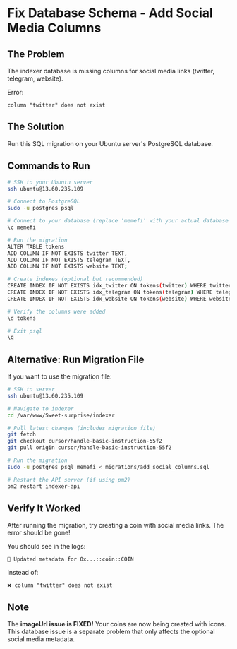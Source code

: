 # Fix Database Schema - Add Social Media Columns

## The Problem

The indexer database is missing columns for social media links (twitter, telegram, website).

Error:
```
column "twitter" does not exist
```

## The Solution

Run this SQL migration on your Ubuntu server's PostgreSQL database.

## Commands to Run

```bash
# SSH to your Ubuntu server
ssh ubuntu@13.60.235.109

# Connect to PostgreSQL
sudo -u postgres psql

# Connect to your database (replace 'memefi' with your actual database name)
\c memefi

# Run the migration
ALTER TABLE tokens 
ADD COLUMN IF NOT EXISTS twitter TEXT,
ADD COLUMN IF NOT EXISTS telegram TEXT,
ADD COLUMN IF NOT EXISTS website TEXT;

# Create indexes (optional but recommended)
CREATE INDEX IF NOT EXISTS idx_twitter ON tokens(twitter) WHERE twitter IS NOT NULL;
CREATE INDEX IF NOT EXISTS idx_telegram ON tokens(telegram) WHERE telegram IS NOT NULL;
CREATE INDEX IF NOT EXISTS idx_website ON tokens(website) WHERE website IS NOT NULL;

# Verify the columns were added
\d tokens

# Exit psql
\q
```

## Alternative: Run Migration File

If you want to use the migration file:

```bash
# SSH to server
ssh ubuntu@13.60.235.109

# Navigate to indexer
cd /var/www/Sweet-surprise/indexer

# Pull latest changes (includes migration file)
git fetch
git checkout cursor/handle-basic-instruction-55f2
git pull origin cursor/handle-basic-instruction-55f2

# Run the migration
sudo -u postgres psql memefi < migrations/add_social_columns.sql

# Restart the API server (if using pm2)
pm2 restart indexer-api
```

## Verify It Worked

After running the migration, try creating a coin with social media links. The error should be gone!

You should see in the logs:
```
📝 Updated metadata for 0x...::coin::COIN
```

Instead of:
```
❌ column "twitter" does not exist
```

## Note

The **imageUrl issue is FIXED!** Your coins are now being created with icons. This database issue is a separate problem that only affects the optional social media metadata.
